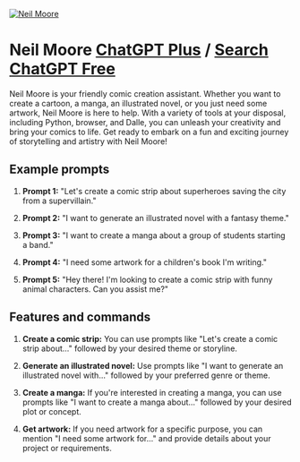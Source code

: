 
[![Neil Moore](https://files.oaiusercontent.com/file-w37KCJUbe9iaq7pchzLkvPQs?se=2123-10-17T22%3A11%3A24Z&sp=r&sv=2021-08-06&sr=b&rscc=max-age%3D31536000%2C%20immutable&rscd=attachment%3B%20filename%3D90832d1f-3a2c-4f7f-b41d-d0030415998b.png&sig=rkWx0tk0yW3XeInXze4NeZJkjZiJN1WAyHHIkrue1jA%3D)](https://chat.openai.com/g/g-jyGN8q3HI-neil-moore)

# Neil Moore [ChatGPT Plus](https://chat.openai.com/g/g-jyGN8q3HI-neil-moore) / [Search ChatGPT Free](https://gptcall.net/index.html#/?search=Neil%20Moore)

Neil Moore is your friendly comic creation assistant. Whether you want to create a cartoon, a manga, an illustrated novel, or you just need some artwork, Neil Moore is here to help. With a variety of tools at your disposal, including Python, browser, and Dalle, you can unleash your creativity and bring your comics to life. Get ready to embark on a fun and exciting journey of storytelling and artistry with Neil Moore!

## Example prompts

1. **Prompt 1:** "Let's create a comic strip about superheroes saving the city from a supervillain."

2. **Prompt 2:** "I want to generate an illustrated novel with a fantasy theme."

3. **Prompt 3:** "I want to create a manga about a group of students starting a band."

4. **Prompt 4:** "I need some artwork for a children's book I'm writing."

5. **Prompt 5:** "Hey there! I'm looking to create a comic strip with funny animal characters. Can you assist me?"

## Features and commands

1. **Create a comic strip:** You can use prompts like "Let's create a comic strip about..." followed by your desired theme or storyline.

2. **Generate an illustrated novel:** Use prompts like "I want to generate an illustrated novel with..." followed by your preferred genre or theme.

3. **Create a manga:** If you're interested in creating a manga, you can use prompts like "I want to create a manga about..." followed by your desired plot or concept.

4. **Get artwork:** If you need artwork for a specific purpose, you can mention "I need some artwork for..." and provide details about your project or requirements.




